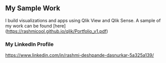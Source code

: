 ## My Sample Work

I build visualizations and apps using Qlik View and Qlik Sense. A sample of my work can be found [here] (https://rashmicool.github.io/qlik/Portfolio_v1.pdf)


### My LinkedIn Profile
https://www.linkedin.com/in/rashmi-deshpande-dasnurkar-5a325a139/
